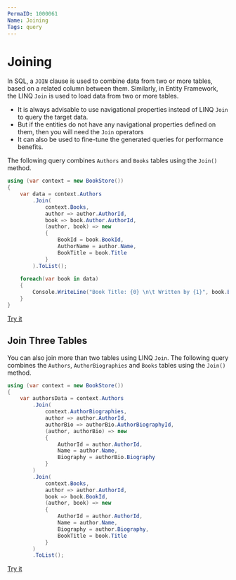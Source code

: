 ```yaml
---
PermaID: 1000061
Name: Joining
Tags: query
---
```


# Joining

In SQL, a `JOIN` clause is used to combine data from two or more tables, based on a related column between them. Similarly, in Entity Framework, the LINQ `Join` is used to load data from two or more tables. 

 - It is always advisable to use navigational properties instead of LINQ `Join` to query the target data. 
 - But if the entities do not have any navigational properties defined on them, then you will need the `Join` operators 
 - It can also be used to fine-tune the generated queries for performance benefits.

The following query combines `Authors` and `Books` tables using the `Join()` method.

```csharp
using (var context = new BookStore())
{
    var data = context.Authors
        .Join(
            context.Books,
            author => author.AuthorId,
            book => book.Author.AuthorId,
            (author, book) => new
            {
                BookId = book.BookId,
                AuthorName = author.Name,
                BookTitle = book.Title
            }
        ).ToList();
	
    foreach(var book in data)
    {
        Console.WriteLine("Book Title: {0} \n\t Written by {1}", book.BookTitle, book.AuthorName);
    }
}
```

[Try it](https://dotnetfiddle.net/yXTgHu)

## Join Three Tables

You can also join more than two tables using LINQ `Join`. The following query combines the `Authors`, `AuthorBiographies` and `Books` tables using the `Join()` method.

```csharp
using (var context = new BookStore())
{
    var authorsData = context.Authors
        .Join(
            context.AuthorBiographies,
            author => author.AuthorId,
            authorBio => authorBio.AuthorBiographyId,
            (author, authorBio) => new
            {
                AuthorId = author.AuthorId,
                Name = author.Name,
                Biography = authorBio.Biography
            }
        )
        .Join(
            context.Books,
            author => author.AuthorId,
            book => book.BookId,
            (author, book) => new
            {
                AuthorId = author.AuthorId,
                Name = author.Name,
                Biography = author.Biography,
                BookTitle = book.Title
            }
        )
        .ToList();
```

[Try it](https://dotnetfiddle.net/mDcWVr)
